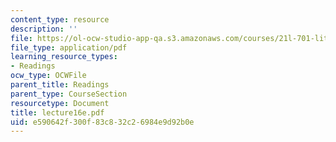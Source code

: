 ```yaml
---
content_type: resource
description: ''
file: https://ol-ocw-studio-app-qa.s3.amazonaws.com/courses/21l-701-literary-interpretation-interpreting-poetry-fall-2003/e590642f300f83c832c26984e9d92b0e_lecture16e.pdf
file_type: application/pdf
learning_resource_types:
- Readings
ocw_type: OCWFile
parent_title: Readings
parent_type: CourseSection
resourcetype: Document
title: lecture16e.pdf
uid: e590642f-300f-83c8-32c2-6984e9d92b0e
---
```

